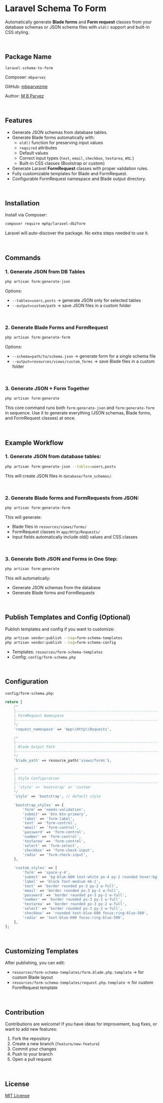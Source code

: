 # Laravel Schema To Form

Automatically generate **Blade forms** and **Form request** classes from your database schemas or JSON schema files with `old()` support and built-in CSS styling.

<br>

## Package Name

`laravel-schema-to-form`

Composer: `mbparvez`

GitHub: [mbparvezme](https://github.com/mbparvezme)

Author: [M B Parvez](https://mbparvez.me)

<br>

## Features

- Generate JSON schemas from database tables.
- Generate Blade forms automatically with:
  - `old()` function for preserving input values
  - `required` attributes
  - Default values
  - Correct input types (`text`, `email`, `checkbox`, `textarea`, etc.)
  - Built-in CSS classes (Bootstrap or custom)
- Generate Laravel **FormRequest** classes with proper validation rules.
- Fully customizable templates for Blade and FormRequest.
- Configurable FormRequest namespace and Blade output directory.

<br>

## Installation
Install via Composer:
```sh
composer require mphp/laravel-db2form
```
Laravel will auto-discover the package. No extra steps needed to use it.

<br>

## Commands

### 1. Generate JSON from DB Tables
```sh
php artisan form:generate-json
```

Options:
- `--tables=users,posts` → generate JSON only for selected tables
- `--output=custom/path` → save JSON files in a custom folder

<br>

### 2. Generate Blade Forms and FormRequest
```sh
php artisan form:generate-form
```

Options:
- `--schema=path/to/schema.json` → generate form for a single schema file
- `--output=resources/views/custom_forms` → save Blade files in a custom folder

<br>

### 3. Generate JSON + Form Together
```sh
php artisan form:generate
```

This core command runs both `form:generate-json` and `form:generate-form` in sequence.
Use it to generate everything (JSON schemas, Blade forms, and FormRequest classes) at once.

<br>

## Example Workflow

### 1. Generate JSON from database tables:
```sh
php artisan form:generate-json --tables=users,posts
```

This will create JSON files in `database/form_schemas/`.

<br>

### 2. Generate Blade forms and FormRequests from JSON:
```sh
php artisan form:generate-form
```

This will generate:
- Blade files in `resources/views/forms/`
- FormRequest classes in `app/Http/Requests/`
- Input fields automatically include old() values and CSS classes

<br>

### 3. Generate Both JSON and Forms in One Step:
```sh
php artisan form:generate
```

This will automatically:
- Generate JSON schemas from the database
- Generate Blade forms and FormRequests

<br>

## Publish Templates and Config (Optional)
Publish templates and config if you want to customize:
```sh
php artisan vendor:publish --tag=form-schema-templates
php artisan vendor:publish --tag=form-schema-config
```
- Templates: `resources/form-schema-templates`
- Config: `config/form-schema.php`

<br>

## Configuration

`config/form-schema.php`:

```php
return [
    /*
    |----------------------------------------------------------------------
    | FormRequest Namespace
    |----------------------------------------------------------------------
    */
    'request_namespace' => 'App\\Http\\Requests',

    /*
    |----------------------------------------------------------------------
    | Blade Output Path
    |----------------------------------------------------------------------
    */
    'blade_path' => resource_path('views/forms'),

    /*
    |----------------------------------------------------------------------
    | Style Configuration
    |----------------------------------------------------------------------
    | 'style' => 'bootstrap' or 'custom'
    */
    'style' => 'bootstrap', // default style

    'bootstrap_styles' => [
        'form' => 'needs-validation',
        'submit' => 'btn btn-primary',
        'label' => 'form-label',
        'text' => 'form-control',
        'email' => 'form-control',
        'password' => 'form-control',
        'number' => 'form-control',
        'textarea' => 'form-control',
        'select' => 'form-select',
        'checkbox' => 'form-check-input',
        'radio' => 'form-check-input',
    ],

    'custom_styles' => [
        'form' => 'space-y-4',
        'submit' => 'bg-blue-600 text-white px-4 py-2 rounded hover:bg-blue-700',
        'label' => 'block font-medium mb-1',
        'text' => 'border rounded px-3 py-2 w-full',
        'email' => 'border rounded px-3 py-2 w-full',
        'password' => 'border rounded px-3 py-2 w-full',
        'number' => 'border rounded px-3 py-2 w-full',
        'textarea' => 'border rounded px-3 py-2 w-full',
        'select' => 'border rounded px-3 py-2 w-full',
        'checkbox' => 'rounded text-blue-600 focus:ring-blue-500',
        'radio' => 'text-blue-600 focus:ring-blue-500',
    ],
];

```

<br>

## Customizing Templates

After publishing, you can edit:

- `resources/form-schema-templates/form.blade.php.template` → for custom Blade layout
- `resources/form-schema-templates/request.php.template` → for custom FormRequest template

<br>

## Contribution
Contributions are welcome! If you have ideas for improvement, bug fixes, or want to add new features:

1. Fork the repository
2. Create a new branch (`feature/new-feature`)
3. Commit your changes
4. Push to your branch
5. Open a pull request

<br>

## License
[MIT License](https://github.com/mbparvezme/laravel-db2form?tab=MIT-1-ov-file)
